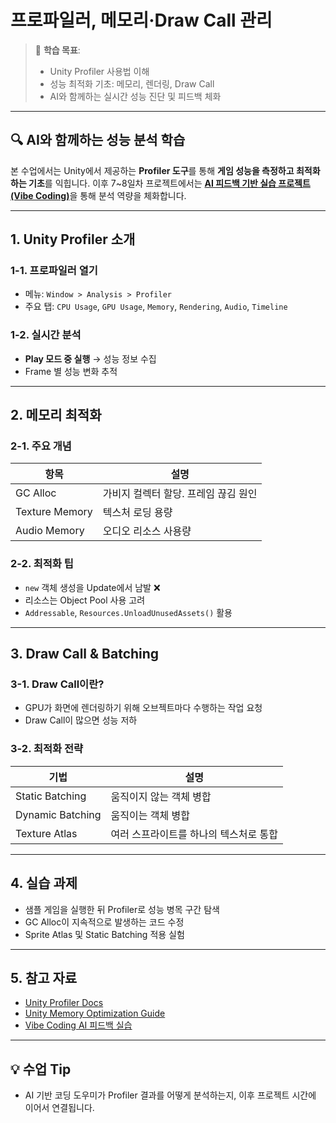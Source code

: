 # 프로파일러, 메모리·Draw Call 관리

> 🎯 **학습 목표**:  
> - Unity Profiler 사용법 이해  
> - 성능 최적화 기초: 메모리, 렌더링, Draw Call  
> - AI와 함께하는 실시간 성능 진단 및 피드백 체화

---

## 🔍 AI와 함께하는 성능 분석 학습

본 수업에서는 Unity에서 제공하는 **Profiler 도구**를 통해 **게임 성능을 측정하고 최적화하는 기초**를 익힙니다. 이후 7~8일차 프로젝트에서는 [**AI 피드백 기반 실습 프로젝트 (Vibe Coding)**](https://github.com/haedalprogramming/learningWithAi)을 통해 분석 역량을 체화합니다.

---

## 1. Unity Profiler 소개

### 1-1. 프로파일러 열기
- 메뉴: `Window > Analysis > Profiler`
- 주요 탭: `CPU Usage`, `GPU Usage`, `Memory`, `Rendering`, `Audio`, `Timeline`

### 1-2. 실시간 분석
- **Play 모드 중 실행** → 성능 정보 수집
- Frame 별 성능 변화 추적


---

## 2. 메모리 최적화

### 2-1. 주요 개념
| 항목 | 설명 |
|------|------|
| GC Alloc | 가비지 컬렉터 할당. 프레임 끊김 원인 |
| Texture Memory | 텍스처 로딩 용량 |
| Audio Memory | 오디오 리소스 사용량 |

### 2-2. 최적화 팁
- `new` 객체 생성을 Update에서 남발 ❌
- 리소스는 Object Pool 사용 고려
- `Addressable`, `Resources.UnloadUnusedAssets()` 활용

---

## 3. Draw Call & Batching

### 3-1. Draw Call이란?
- GPU가 화면에 렌더링하기 위해 오브젝트마다 수행하는 작업 요청
- Draw Call이 많으면 성능 저하

### 3-2. 최적화 전략
| 기법 | 설명 |
|------|------|
| Static Batching | 움직이지 않는 객체 병합 |
| Dynamic Batching | 움직이는 객체 병합 |
| Texture Atlas | 여러 스프라이트를 하나의 텍스처로 통합 |


---

## 4. 실습 과제

- 샘플 게임을 실행한 뒤 Profiler로 성능 병목 구간 탐색
- GC Alloc이 지속적으로 발생하는 코드 수정
- Sprite Atlas 및 Static Batching 적용 실험

---

## 5. 참고 자료

- [Unity Profiler Docs](https://docs.unity3d.com/Manual/Profiler.html)
- [Unity Memory Optimization Guide](https://learn.unity.com/tutorial/memory-management)
- [Vibe Coding AI 피드백 실습](https://github.com/haedalprogramming/learningWithAi)

---

## 💡 수업 Tip
- AI 기반 코딩 도우미가 Profiler 결과를 어떻게 분석하는지, 이후 프로젝트 시간에 이어서 연결됩니다.
